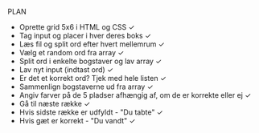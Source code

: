 PLAN

-   Oprette grid 5x6 i HTML og CSS ✓
-   Tag input og placer i hver deres boks ✓
-   Læs fil og split ord efter hvert mellemrum ✓
-   Vælg et random ord fra array ✓
-   Split ord i enkelte bogstaver og lav array ✓
-   Lav nyt input (indtast ord) ✓
-   Er det et korrekt ord? Tjek med hele listen ✓
-   Sammenlign bogstaverne ud fra array ✓
-   Angiv farver på de 5 pladser afhængig af, om de er korrekte eller ej ✓
-   Gå til næste række ✓
-   Hvis sidste række er udfyldt - "Du tabte" ✓
-   Hvis gæt er korrekt - "Du vandt" ✓
